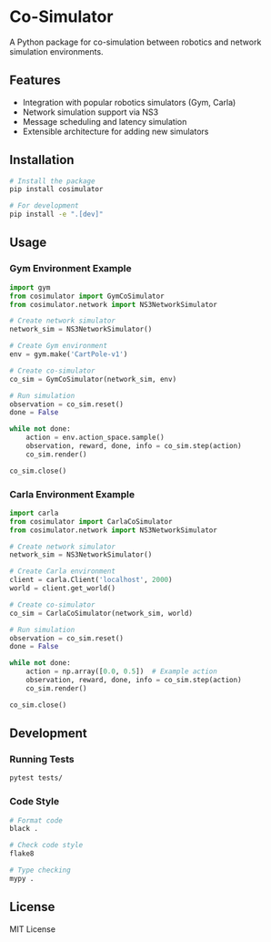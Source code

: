 # Co-Simulator

A Python package for co-simulation between robotics and network simulation environments.

## Features

- Integration with popular robotics simulators (Gym, Carla)
- Network simulation support via NS3
- Message scheduling and latency simulation
- Extensible architecture for adding new simulators

## Installation

```bash
# Install the package
pip install cosimulator

# For development
pip install -e ".[dev]"
```

## Usage

### Gym Environment Example

```python
import gym
from cosimulator import GymCoSimulator
from cosimulator.network import NS3NetworkSimulator

# Create network simulator
network_sim = NS3NetworkSimulator()

# Create Gym environment
env = gym.make('CartPole-v1')

# Create co-simulator
co_sim = GymCoSimulator(network_sim, env)

# Run simulation
observation = co_sim.reset()
done = False

while not done:
    action = env.action_space.sample()
    observation, reward, done, info = co_sim.step(action)
    co_sim.render()

co_sim.close()
```

### Carla Environment Example

```python
import carla
from cosimulator import CarlaCoSimulator
from cosimulator.network import NS3NetworkSimulator

# Create network simulator
network_sim = NS3NetworkSimulator()

# Create Carla environment
client = carla.Client('localhost', 2000)
world = client.get_world()

# Create co-simulator
co_sim = CarlaCoSimulator(network_sim, world)

# Run simulation
observation = co_sim.reset()
done = False

while not done:
    action = np.array([0.0, 0.5])  # Example action
    observation, reward, done, info = co_sim.step(action)
    co_sim.render()

co_sim.close()
```

## Development

### Running Tests

```bash
pytest tests/
```

### Code Style

```bash
# Format code
black .

# Check code style
flake8

# Type checking
mypy .
```

## License

MIT License 